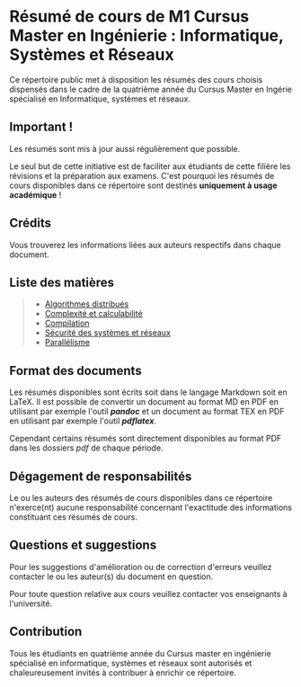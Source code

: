 # Résumé de cours de M1 Cursus Master en Ingénierie : Informatique, Systèmes et Réseaux

Ce répertoire public met à disposition les résumés des cours choisis dispensés dans le cadre de la quatrième année du Cursus Master en Ingérie spécialisé en Informatique, systèmes et réseaux.

## Important !

Les résumés sont mis à jour aussi régulièrement que possible.

Le seul but de cette initiative est de faciliter aux étudiants de cette filière les révisions et la préparation aux examens. C'est pourquoi les résumés de cours disponibles dans ce répertoire sont destinés **uniquement à usage académique** !

## Crédits

Vous trouverez les informations liées aux auteurs respectifs dans chaque document.

## Liste des matières

> * [Algorithmes distribués](Automne/Algorithmes%20distribués.md)
> * [Complexité et calculabilité](Automne/Complexité%20et%20calculabilité.md)
> * [Compilation](Automne/Compilation.md)
> * [Sécurité des systèmes et réseaux](Automne/pdf/Sécurité%20des%20systèmes%20et%20réseaux.pdf)
> * [Parallélisme](Printemps/pdf/Parallélisme.pdf)

## Format des documents

Les résumés disponibles sont écrits soit dans le langage Markdown soit en LaTeX. Il est possible de convertir un document au format MD en PDF en utilisant par exemple l'outil ***pandoc*** et un document au format TEX en PDF en utilisant par exemple l'outil ***pdflatex***.

Cependant certains résumés sont directement disponibles au format PDF dans les dossiers *pdf* de chaque période.

## Dégagement de responsabilités

Le ou les auteurs des résumés de cours disponibles dans ce répertoire n'exerce(nt) aucune responsabilité concernant l'exactitude des informations constituant ces résumés de cours.

## Questions et suggestions

Pour les suggestions d'amélioration ou de correction d'erreurs veuillez contacter le ou les auteur(s) du document en question.

Pour toute question relative aux cours veuillez contacter vos enseignants à l'université.

## Contribution

Tous les étudiants en quatrième année du Cursus master en ingénierie spécialisé en informatique, systèmes et réseaux sont autorisés et chaleureusement invités à contribuer à enrichir ce répertoire.
